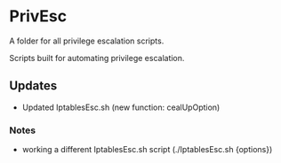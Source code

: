 # PrivEsc
A folder for all privilege escalation scripts.

Scripts built for automating privilege escalation.

## Updates
- Updated IptablesEsc.sh (new function: cealUpOption)

### Notes
- working a different IptablesEsc.sh script (./IptablesEsc.sh {options})